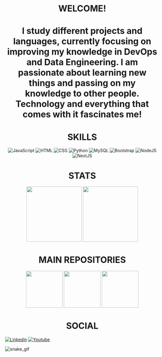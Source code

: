 <h1 align='center'>WELCOME!</h1>
<h1 align='center'>I study different projects and languages, currently focusing on improving my knowledge in DevOps and Data Engineering. I am passionate about learning new things and passing on my knowledge to other people. Technology and everything that comes with it fascinates me!</h1>

<div align='center'>
  <h1 align='center'>SKILLS</h1>

  ![JavaScript](https://img.shields.io/badge/JavaScript-323330?style=for-the-badge&logo=javascript&logoColor=F7DF1E)
  ![HTML](https://img.shields.io/badge/HTML5-E34F26?style=for-the-badge&logo=html5&logoColor=white)
  ![CSS](https://img.shields.io/badge/CSS3-1572B6?style=for-the-badge&logo=css3&logoColor=white)
  ![Python](https://img.shields.io/badge/Python-FFD43B?style=for-the-badge&logo=python&logoColor=blue)
  ![MySQL](https://img.shields.io/badge/MySQL-005C84?style=for-the-badge&logo=mysql&logoColor=white)
  ![Bootstrap](https://img.shields.io/badge/Bootstrap-563D7C?style=for-the-badge&logo=bootstrap&logoColor=white)
  ![NodeJS](https://img.shields.io/badge/Node%20js-339933?style=for-the-badge&logo=nodedotjs&logoColor=white)
  ![NextJS](https://img.shields.io/badge/Next.js-000?logo=nextdotjs&logoColor=fff&style=for-the-badge)
</div>

<div align='center'>
  <h1>STATS</h1>
  <img height="180em" src="https://github-readme-stats.vercel.app/api?username=MatheusArtur0&show_icons=true&theme=tokyonight"/>
  <img height="180em" src="https://github-readme-stats.vercel.app/api/top-langs/?username=MatheusArtur0&layout=compact&theme=tokyonight"/>
</div>

<div align='center'>
  <h1>MAIN REPOSITORIES</h1>
  <img height="120em" src="https://github-readme-stats.vercel.app/api/pin/?username=MatheusArtur0&repo=trilha-python&theme=tokyonight"/>
  <img height="120em" src="https://github-readme-stats.vercel.app/api/pin/?username=MatheusArtur0&repo=tropicaliaproject&theme=tokyonight"/>
  <img height="120em" src="https://github-readme-stats.vercel.app/api/pin/?username=MatheusArtur0&repo=DecolaTech&theme=tokyonight"/>
</div>

<div align='center'>
  <h1>SOCIAL</h1>
</div>

[![Linkedin](https://img.shields.io/badge/LinkedIn-0077B5?style=for-the-badge&logo=linkedin&logoColor=white)](https://www.linkedin.com/in/matheus-silva-119712216/)
[![Youtube](https://img.shields.io/badge/YouTube-FF0000?style=for-the-badge&logo=youtube&logoColor=white)](https://www.youtube.com/@matheussilva-ft8vj)


![snake_gif](https://github.com/MatheusArtur0/MatheusArtur0/blob/output/github-contribution-grid-snake-dark.svg)
